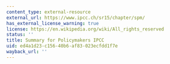 ```yaml
---
content_type: external-resource
external_url: https://www.ipcc.ch/sr15/chapter/spm/
has_external_license_warning: true
license: https://en.wikipedia.org/wiki/All_rights_reserved
status: ''
title: Summary for Policymakers IPCC
uid: ed4a1d23-c156-40b6-af83-023ecfdd1f7e
wayback_url: ''
---
```

